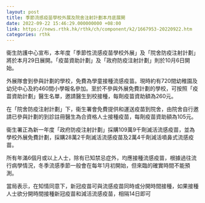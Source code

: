 ```yaml
---
layout: post
title: 季節流感疫苗學校外展及院舍注射計劃本月底展開
date: 2022-09-22 15:46:29.000000000 +08:00
link: https://news.rthk.hk/rthk/ch/component/k2/1667953-20220922.htm
categories: rthk
---
```


衞生防護中心宣布，本年度「季節性流感疫苗學校外展」及「院舍防疫注射計劃」將於本月29日展開。「疫苗資助計劃」及「政府防疫注射計劃」則於10月6日開始。

外展隊會到參與計劃的學校，免費為學童接種流感疫苗。現時約有720間幼稚園及幼兒中心及約460間小學報名參加。至於不參與外展免費計劃的學校，可按照「疫苗資助計劃」醫生名單，邀請醫生到校接種，每劑疫苗資助額為260元。

在「院舍防疫注射計劃」下，衞生署會免費提供和運送疫苗到院舍，由院舍自行邀請已參與計劃的到診註冊醫生為合資格人士接種疫苗，每劑疫苗資助額為105元。

衞生署正為新一年度「政府防疫注射計劃」採購109萬9千劑滅活流感疫苗，並為學校外展免費計劃，採購28萬2千劑滅活流感疫苗及2萬4千劑減活噴鼻式流感疫苗。

所有年滿6個月或以上人士，除有已知禁忌症外，均應接種流感疫苗，根據過往流行病學情況，冬季流感季節一般會在每年1月初開始，但來臨的確實時間不能預測。


當局表示，在知情同意下，新冠疫苗可與流感疫苗同時或分開時間接種，如果接種人士欲分開時間接種新冠疫苗和減活流感疫苗，相隔14日即可
